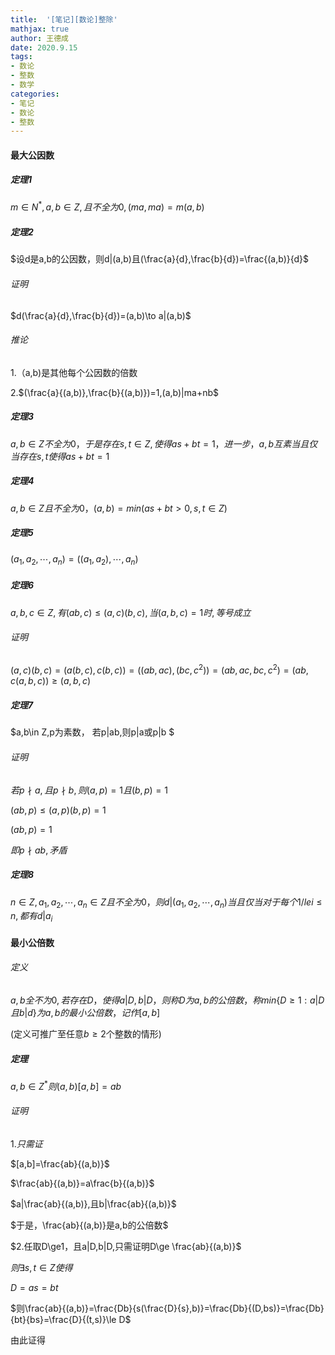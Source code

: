 ```yaml
---
title:  '[笔记][数论]整除'
mathjax: true
author: 王德成
date: 2020.9.15
tags:
- 数论
- 整数
- 数学
categories:
- 笔记
- 数论
- 整数
---
```

#### 最大公因数

##### 定理1

$m\in N^*,a,b\in Z ,且不全为0,(ma,ma)=m(a,b)$

##### 定理2

$设d是a,b的公因数，则d|(a,b)且(\frac{a}{d},\frac{b}{d})=\frac{(a,b)}{d}$

###### 证明

$d(\frac{a}{d},\frac{b}{d})=(a,b)\to a|(a,b)$

###### 推论

1.（a,b)是其他每个公因数的倍数

2.$(\frac{a}{(a,b)},\frac{b}{(a,b)})=1,(a,b)|ma+nb$

##### 定理3

$a,b\in Z 不全为0，于是存在s,t\in Z,使得as+bt=1，进一步，a,b互素当且仅当存在s,t使得as+bt=1$

##### 定理4

$a,b\in Z 且不全为0，(a,b)=min(as+bt>0,s,t\in Z)$

##### 定理5

$(a_1,a_2,\cdots,a_n)=((a_1,a_2),\cdots,a_n)$

##### 定理6

$a,b,c\in Z ,有(ab,c)\le (a,c)(b,c),当(a,b,c)=1时,等号成立$

###### 证明

$(a,c)(b,c)=(a(b,c),c(b,c))=((ab,ac),(bc,c^2))=(ab,ac,bc,c^2)=(ab,c(a,b,c))\ge(a,b,c)$

##### 定理7

$a,b\in Z,p为素数， 若p|ab,则p|a或p|b $

###### 证明

$若p\nmid a,且p \nmid b,则(a,p)=1且(b,p)=1$

$(ab,p)\le (a,p)(b,p)=1$

$(ab,p)=1$

$即p\nmid ab,矛盾$

##### 定理8

$n\in Z ,a_1,a_2,\cdots,a_n\in Z且不全为0，则d|(a_1,a_2,\cdots,a_n)当且仅当对于每个1/le i\le n ,都有d|a_i$

#### 最小公倍数

###### 定义

$a,b全不为0,若存在D，使得a|D,b|D，则称D为a,b的公倍数，称min\{D\ge 1:a|D且b|d\}为a,b的最小公倍数，记作[a,b]$

(定义可推广至任意$b\ge 2$个整数的情形)

##### 定理

$a,b\in Z^* 则(a,b)[a,b]=ab$

###### 证明

$1.只需证$

$[a,b]=\frac{ab}{(a,b)}$

$\frac{ab}{(a,b)}=a\frac{b}{(a,b)}$

$a|\frac{ab}{(a,b)},且b|\frac{ab}{(a,b)}$

$于是，\frac{ab}{(a,b)}是a,b的公倍数$

$2.任取D\ge1，且a|D,b|D,只需证明D\ge \frac{ab}{(a,b)}$

$则\exists s,t\in Z 使得$

$D=as=bt$

$则\frac{ab}{(a,b)}=\frac{Db}{s(\frac{D}{s},b)}=\frac{Db}{(D,bs)}=\frac{Db}{bt}{bs}=\frac{D}{(t,s)}\le D$

由此证得